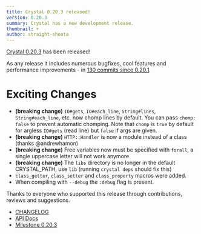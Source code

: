 ```yaml
---
title: Crystal 0.20.3 released!
version: 0.20.3
summary: Crystal has a new development release.
thumbnail: +
author: straight-shoota
---
```


[Crystal 0.20.3](https://github.com/crystal-lang/crystal/releases/tag/0.20.3) has been released!

As any release it includes numerous bugfixes, cool features and performance improvements - in [130 commits since 0.20.1](https://github.com/crystal-lang/crystal/compare/0.20.1...0.20.3).

# Exciting Changes

- **(breaking change)** `IO#gets`, `IO#each_line`, `String#lines`, `String#each_line`, etc. now chomp lines by default. You can pass `chomp: false` to prevent automatic chomping. Note that `chomp` is `true` by default for argless `IO#gets` (read line) but `false` if args are given.
- **(breaking change)** `HTTP::Handler` is now a module instead of a class (thanks @andrewhamon)
- **(breaking change)** Free variables now must be specified with `forall`, a single uppercase letter will not work anymore
- **(breaking change)** The `libs` directory is no longer in the default CRYSTAL_PATH, use `lib` (running `crystal deps` should fix this)
- `class_getter`, `class_setter` and `class_property` macros were added.
- When compiling with `--debug` the `:debug` flag is present.

Thanks to everyone who supported this release through contributions, reviews and suggestions.

- [CHANGELOG](https://github.com/crystal-lang/crystal/releases/tag/0.20.3)
- [API Docs](https://crystal-lang.org/api/0.20.3)
- [Milestone 0.20.3](https://github.com/crystal-lang/crystal/issues?q=milestone%3A0.20.3)
